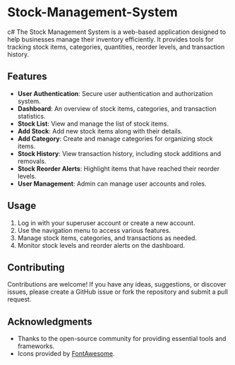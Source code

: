 # Stock-Management-System
c#
The Stock Management System is a web-based application designed to help businesses manage their inventory efficiently. It provides tools for tracking stock items, categories, quantities, reorder levels, and transaction history.

## Features
- **User Authentication**: Secure user authentication and authorization system.
- **Dashboard**: An overview of stock items, categories, and transaction statistics.
- **Stock List**: View and manage the list of stock items.
- **Add Stock**: Add new stock items along with their details.
- **Add Category**: Create and manage categories for organizing stock items.
- **Stock History**: View transaction history, including stock additions and removals.
- **Stock Reorder Alerts**: Highlight items that have reached their reorder levels.
- **User Management**: Admin can manage user accounts and roles.

## Usage
1. Log in with your superuser account or create a new account.
2. Use the navigation menu to access various features.
3. Manage stock items, categories, and transactions as needed.
4. Monitor stock levels and reorder alerts on the dashboard.

## Contributing
Contributions are welcome! If you have any ideas, suggestions, or discover issues, please create a GitHub issue or fork the repository and submit a pull request.

## Acknowledgments
- Thanks to the open-source community for providing essential tools and frameworks.
- Icons provided by [FontAwesome](https://fontawesome.com/).
